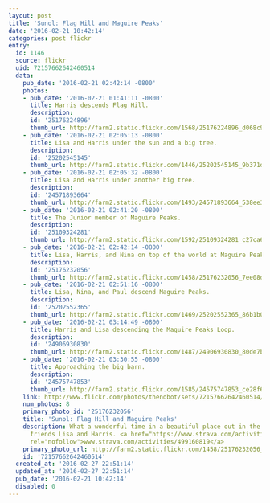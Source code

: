 ```yaml
---
layout: post
title: 'Sunol: Flag Hill and Maguire Peaks'
date: '2016-02-21 10:42:14'
categories: post flickr
entry:
  id: 1146
  source: flickr
  uid: 72157662642460514
  data:
    pub_date: '2016-02-21 02:42:14 -0800'
    photos:
    - pub_date: '2016-02-21 01:41:11 -0800'
      title: Harris descends Flag Hill.
      description: 
      id: '25176224896'
      thumb_url: http://farm2.static.flickr.com/1568/25176224896_d068c9de3b_s.jpg
    - pub_date: '2016-02-21 02:05:13 -0800'
      title: Lisa and Harris under the sun and a big tree.
      description: 
      id: '25202545145'
      thumb_url: http://farm2.static.flickr.com/1446/25202545145_9b371d1bf3_s.jpg
    - pub_date: '2016-02-21 02:05:32 -0800'
      title: Lisa and Harris under another big tree.
      description: 
      id: '24571893664'
      thumb_url: http://farm2.static.flickr.com/1493/24571893664_538ee3eff3_s.jpg
    - pub_date: '2016-02-21 02:41:20 -0800'
      title: The Junior member of Maguire Peaks.
      description: 
      id: '25109324281'
      thumb_url: http://farm2.static.flickr.com/1592/25109324281_c27ca614cd_s.jpg
    - pub_date: '2016-02-21 02:42:14 -0800'
      title: Lisa, Harris, and Nina on top of the world at Maguire Peaks.
      description: 
      id: '25176232056'
      thumb_url: http://farm2.static.flickr.com/1458/25176232056_7ee08d7fa3_s.jpg
    - pub_date: '2016-02-21 02:51:16 -0800'
      title: Lisa, Nina, and Paul descend Maguire Peaks.
      description: 
      id: '25202552365'
      thumb_url: http://farm2.static.flickr.com/1469/25202552365_86b1b0fdcf_s.jpg
    - pub_date: '2016-02-21 03:14:49 -0800'
      title: Harris and Lisa descending the Maguire Peaks Loop.
      description: 
      id: '24906930830'
      thumb_url: http://farm2.static.flickr.com/1487/24906930830_80de7b3eba_s.jpg
    - pub_date: '2016-02-21 03:30:55 -0800'
      title: Approaching the big barn.
      description: 
      id: '24575747853'
      thumb_url: http://farm2.static.flickr.com/1585/24575747853_ce28f63718_s.jpg
    link: http://www.flickr.com/photos/thenobot/sets/72157662642460514/
    num_photos: 8
    primary_photo_id: '25176232056'
    title: 'Sunol: Flag Hill and Maguire Peaks'
    description: What a wonderful time in a beautiful place out in the country! New
      friends Lisa and Harris. <a href="https://www.strava.com/activities/499160819"
      rel="nofollow">www.strava.com/activities/499160819</a>
    primary_photo_url: http://farm2.static.flickr.com/1458/25176232056_7ee08d7fa3_m.jpg
    id: '72157662642460514'
  created_at: '2016-02-27 22:51:14'
  updated_at: '2016-02-27 22:51:14'
  pub_date: '2016-02-21 10:42:14'
  disabled: 0
---
```

